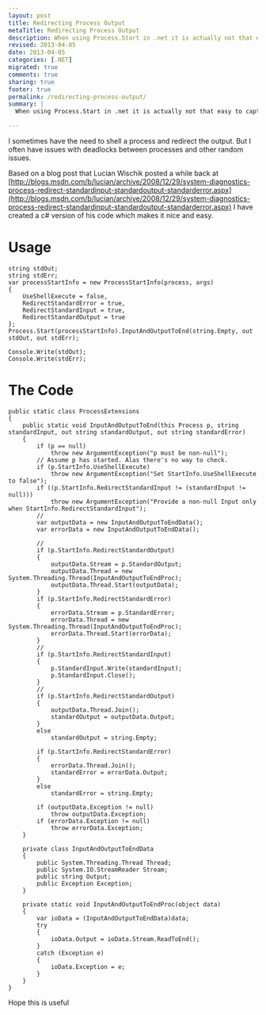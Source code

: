 ```yaml
---
layout: post
title: Redirecting Process Output
metaTitle: Redirecting Process Output
description: When using Process.Start in .net it is actually not that easy to capture the output. Here is some code to help
revised: 2013-04-05
date: 2013-04-05
categories: [.NET]
migrated: true
comments: true
sharing: true
footer: true
permalink: /redirecting-process-output/
summary: | 
  When using Process.Start in .net it is actually not that easy to capture the output. Here is some code to help

---
```

I sometimes have the need to shell a process and redirect the output. But I often have issues with deadlocks between processes and other random issues.

Based on a blog post that Lucian Wischik posted a while back at [http://blogs.msdn.com/b/lucian/archive/2008/12/29/system-diagnostics-process-redirect-standardinput-standardoutput-standarderror.aspx](http://blogs.msdn.com/b/lucian/archive/2008/12/29/system-diagnostics-process-redirect-standardinput-standardoutput-standarderror.aspx) I have created a c# version of his code which makes it nice and easy.
<!-- more -->
# Usage

    string stdOut;
    string stdErr;
    var processStartInfo = new ProcessStartInfo(process, args)
    {
        UseShellExecute = false,
        RedirectStandardError = true,
        RedirectStandardInput = true,
        RedirectStandardOutput = true
    };
    Process.Start(processStartInfo).InputAndOutputToEnd(string.Empty, out stdOut, out stdErr);

    Console.Write(stdOut);
    Console.Write(stdErr);

# The Code
    public static class ProcessExtensions
    {
        public static void InputAndOutputToEnd(this Process p, string standardInput, out string standardOutput, out string standardError)
        {
            if (p == null)
                throw new ArgumentException("p must be non-null");
            // Assume p has started. Alas there's no way to check.
            if (p.StartInfo.UseShellExecute)
                throw new ArgumentException("Set StartInfo.UseShellExecute to false");
            if ((p.StartInfo.RedirectStandardInput != (standardInput != null)))
                throw new ArgumentException("Provide a non-null Input only when StartInfo.RedirectStandardInput");
            //
            var outputData = new InputAndOutputToEndData();
            var errorData = new InputAndOutputToEndData();

            //
            if (p.StartInfo.RedirectStandardOutput)
            {
                outputData.Stream = p.StandardOutput;
                outputData.Thread = new System.Threading.Thread(InputAndOutputToEndProc);
                outputData.Thread.Start(outputData);
            }
            if (p.StartInfo.RedirectStandardError)
            {
                errorData.Stream = p.StandardError;
                errorData.Thread = new System.Threading.Thread(InputAndOutputToEndProc);
                errorData.Thread.Start(errorData);
            }
            //
            if (p.StartInfo.RedirectStandardInput)
            {
                p.StandardInput.Write(standardInput);
                p.StandardInput.Close();
            }
            //
            if (p.StartInfo.RedirectStandardOutput)
            {
                outputData.Thread.Join();
                standardOutput = outputData.Output;
            }
            else
                standardOutput = string.Empty;

            if (p.StartInfo.RedirectStandardError)
            {
                errorData.Thread.Join();
                standardError = errorData.Output;
            }
            else
                standardError = string.Empty;

            if (outputData.Exception != null)
                throw outputData.Exception;
            if (errorData.Exception != null)
                throw errorData.Exception;
        }

        private class InputAndOutputToEndData
        {
            public System.Threading.Thread Thread;
            public System.IO.StreamReader Stream;
            public string Output;
            public Exception Exception;
        }

        private static void InputAndOutputToEndProc(object data)
        {
            var ioData = (InputAndOutputToEndData)data;
            try
            {
                ioData.Output = ioData.Stream.ReadToEnd();
            }
            catch (Exception e)
            {
                ioData.Exception = e;
            }
        }
    }


Hope this is useful